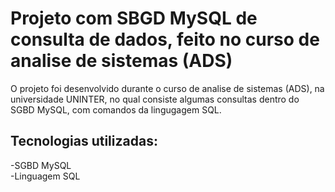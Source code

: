 # Projeto com SBGD MySQL de consulta de dados, feito no curso de analise de sistemas (ADS)
O projeto foi desenvolvido durante o curso de analise de sistemas (ADS), na universidade UNINTER, no qual consiste algumas consultas dentro do SGBD MySQL, com comandos da lingugagem SQL.
## Tecnologias utilizadas:
-SGBD MySQL\
-Linguagem SQL
